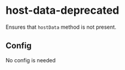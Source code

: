 # host-data-deprecated

Ensures that `hostData` method is not present.

## Config

No config is needed

